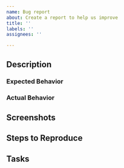 ```yaml
---
name: Bug report
about: Create a report to help us improve
title: ''
labels: ''
assignees: ''

---
```


<!--
Please provide a compelling title to the issue. The title sells the issue. Don’t sacrifice allure for brevity.

NOTE: Please uncomment (Ctrl/Cmd + /) the header lines if
you have that information about the issue
-->

<!--
Describe the bug. Provide a clear and concise description of what the bug is.
Provide actual and expected behavior of the bug.
-->
## Description

<!--
A clear and concise description of what you expected to happen.
-->
### Expected Behavior

<!--
A clear and concise description of what you expected to happen.
-->
### Actual Behavior

<!--
Provide screenshots of the issue if possible.
-->
## Screenshots

<!--
Provide steps to reproduce the bug.

Steps to reproduce the behavior:
1. Go to '...'
2. Click on '....'
3. Scroll down to '....'
4. See error
-->
## Steps to Reproduce

<!--
Include specific tasks in the order they need to be done in.
-->
## Tasks

<!--
 Provide Additional context about the issue. Examples: version, OS, Browser, Other environment information, error logs, etc.

**Desktop (please complete the following information):**

- OS: [e.g. iOS]
- Browser [e.g. chrome, safari]
- Version [e.g. 22]

**Smartphone (please complete the following information):**

- Device: [e.g. iPhone6]
- OS: [e.g. iOS8.1]
- Browser [e.g. stock browser, safari]
- Version [e.g. 22]
-->
<!-- ## Additional Context -->
